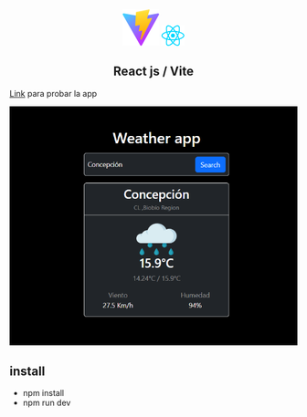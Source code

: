 <div align='center'>
  <img  src='./imgs/vite.svg'> <img width='40' src='./imgs/react.svg'>
  
  <h2> React js / Vite </h2>
</div>

[Link](https://tomasjara.github.io/weather_app/) para probar la app

![screenshot](/imgs/sc.png)

## install

- npm install
- npm run dev 

